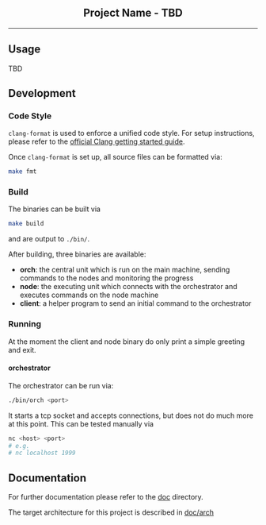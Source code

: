 <p align="center">
  <h2 align="center">Project Name - TBD</h3>
</p>

---

## Usage

TBD

## Development

### Code Style

`clang-format` is used to enforce a unified code style. For setup instructions, please refer to the [official Clang getting started guide](https://clang.llvm.org/get_started.html). 

Once `clang-format` is set up, all source files can be formatted via:
```bash
make fmt
```

### Build

The binaries can be built via
```bash
make build
```
and are output to `./bin/`.

After building, three binaries are available:
- __orch__: the central unit which is run on the main machine, sending commands to the nodes and monitoring the progress
- __node__: the executing unit which connects with the orchestrator and executes commands on the node machine
- __client__: a helper program to send an initial command to the orchestrator

### Running

At the moment the client and node binary do only print a simple greeting and exit. 

#### orchestrator

The orchestrator can be run via:
```bash
./bin/orch <port>
```
It starts a tcp socket and accepts connections, but does not do much more at this point. 
This can be tested manually via
```bash
nc <host> <port>
# e.g.
# nc localhost 1999
```

## Documentation

For further documentation please refer to the [doc](./doc/) directory. 

The target architecture for this project is described in [doc/arch](./doc/arch/)